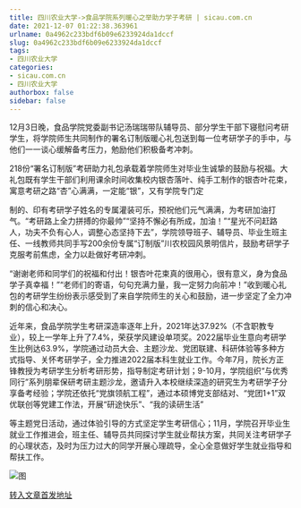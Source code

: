 ```yaml
---
title: 四川农业大学->食品学院系列暖心之举助力学子考研 | sicau.com.cn
date: 2021-12-07 01:22:38.363961
urlname: 0a4962c233bdf6b09e6233924da1dccf
slug: 0a4962c233bdf6b09e6233924da1dccf
tags: 
- 四川农业大学
categories:
- sicau.com.cn
- 四川农业大学
authorbox: false
sidebar: false
---
```

12月3日晚，食品学院党委副书记汤瑞瑞带队辅导员、部分学生干部下寝慰问考研学生，将学院师生共同制作的署名订制版暖心礼包送到每一位考研学子的手中，与他们一一谈心缓解备考压力，勉励他们积极备考冲刺。

218份“署名订制版”考研助力礼包承载着学院师生对毕业生诚挚的鼓励与祝福。大礼包既有学生干部们利用课余时间收集校内银杏落叶、纯手工制作的银杏叶花束，寓意考研之路“杏”心满满，一定能“银”，又有学院专门定
<!--more-->
制的、印有考研学子姓名的专属灌装可乐，预祝他们元气满满，为考研加油打气。“考研路上全力拼搏的你最帅”“坚持不懈必有所成，加油！”“星光不问赶路人，功夫不负有心人，调整心态坚持下去”，学院领导班子、辅导员、毕业生班主任、一线教师共同手写200余份专属“订制版”川农校园风景明信片，鼓励考研学子克服考前焦虑，全力以赴做好考研冲刺。

“谢谢老师和同学们的祝福和付出！银杏叶花束真的很用心，很有意义，身为食品学子真幸福！”“老师们的寄语，句句充满力量，我一定努力向前冲！”收到暖心礼包的考研学生纷纷表示感受到了来自学院师生的关心和鼓励，进一步坚定了全力冲刺的信心和决心。

近年来，食品学院学生考研深造率逐年上升，2021年达37.92%（不含职教专业），较上一学年上升了7.4%，荣获学风建设单项奖。2022届毕业生意向考研学生比例达63.9%，学院通过动员大会、主题沙龙、党团联建、科研体验等多种方式指导、关怀考研学子，全力推进2022届本科生就业工作。今年7月，院长方正锋教授为考研学生分析考研形势，指导制定考研计划；9-10月，学院组织“与优秀同行”系列朋辈保研考研主题沙龙，邀请升入本校继续深造的研究生为考研学子分享备考经验；学院还依托“党旗领航工程”，通过本硕博党支部结对、“党团1+1”双优联创等党建工作法，开展“研途快乐”、“我的读研生活”

等主题党日活动，通过体验引导的方式坚定学生考研信心；11月，学院召开毕业生就业工作推进会，班主任、辅导员共同探讨学生就业帮扶方案，共同关注考研学子的心理状态，及时为压力过大的同学开展心理疏导，全心全意做好学生就业指导和帮扶工作。

![图](https://news.sicau.edu.cn/__local/2/26/40/A398A0BE10510932E5590B513CB_72B04D9A_40507.jpg)

[转入文章首发地址](https://news.sicau.edu.cn/info/1078/65850.htm)